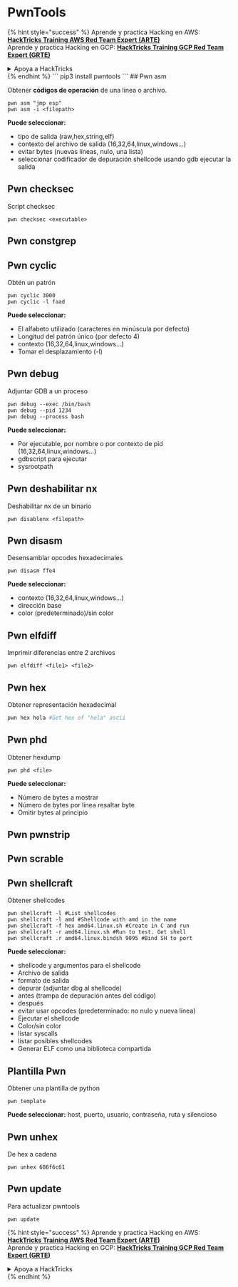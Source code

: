 # PwnTools

{% hint style="success" %}
Aprende y practica Hacking en AWS:<img src="/.gitbook/assets/arte.png" alt="" data-size="line">[**HackTricks Training AWS Red Team Expert (ARTE)**](https://training.hacktricks.xyz/courses/arte)<img src="/.gitbook/assets/arte.png" alt="" data-size="line">\
Aprende y practica Hacking en GCP: <img src="/.gitbook/assets/grte.png" alt="" data-size="line">[**HackTricks Training GCP Red Team Expert (GRTE)**<img src="/.gitbook/assets/grte.png" alt="" data-size="line">](https://training.hacktricks.xyz/courses/grte)

<details>

<summary>Apoya a HackTricks</summary>

* Revisa los [**planes de suscripción**](https://github.com/sponsors/carlospolop)!
* **Únete al** 💬 [**grupo de Discord**](https://discord.gg/hRep4RUj7f) o al [**grupo de telegram**](https://t.me/peass) o **síguenos** en **Twitter** 🐦 [**@hacktricks\_live**](https://twitter.com/hacktricks\_live)**.**
* **Comparte trucos de hacking enviando PRs a los** [**HackTricks**](https://github.com/carlospolop/hacktricks) y [**HackTricks Cloud**](https://github.com/carlospolop/hacktricks-cloud) repositorios de github.

</details>
{% endhint %}
```
pip3 install pwntools
```
## Pwn asm

Obtener **códigos de operación** de una línea o archivo.
```
pwn asm "jmp esp"
pwn asm -i <filepath>
```
**Puede seleccionar:**

* tipo de salida (raw,hex,string,elf)
* contexto del archivo de salida (16,32,64,linux,windows...)
* evitar bytes (nuevas líneas, nulo, una lista)
* seleccionar codificador de depuración shellcode usando gdb ejecutar la salida

## **Pwn checksec**

Script checksec
```
pwn checksec <executable>
```
## Pwn constgrep

## Pwn cyclic

Obtén un patrón
```
pwn cyclic 3000
pwn cyclic -l faad
```
**Puede seleccionar:**

* El alfabeto utilizado (caracteres en minúscula por defecto)
* Longitud del patrón único (por defecto 4)
* contexto (16,32,64,linux,windows...)
* Tomar el desplazamiento (-l)

## Pwn debug

Adjuntar GDB a un proceso
```
pwn debug --exec /bin/bash
pwn debug --pid 1234
pwn debug --process bash
```
**Puede seleccionar:**

* Por ejecutable, por nombre o por contexto de pid (16,32,64,linux,windows...)
* gdbscript para ejecutar
* sysrootpath

## Pwn deshabilitar nx

Deshabilitar nx de un binario
```
pwn disablenx <filepath>
```
## Pwn disasm

Desensamblar opcodes hexadecimales
```
pwn disasm ffe4
```
**Puede seleccionar:**

* contexto (16,32,64,linux,windows...)
* dirección base
* color (predeterminado)/sin color

## Pwn elfdiff

Imprimir diferencias entre 2 archivos
```
pwn elfdiff <file1> <file2>
```
## Pwn hex

Obtener representación hexadecimal
```bash
pwn hex hola #Get hex of "hola" ascii
```
## Pwn phd

Obtener hexdump
```
pwn phd <file>
```
**Puede seleccionar:**

* Número de bytes a mostrar
* Número de bytes por línea resaltar byte
* Omitir bytes al principio

## Pwn pwnstrip

## Pwn scrable

## Pwn shellcraft

Obtener shellcodes
```
pwn shellcraft -l #List shellcodes
pwn shellcraft -l amd #Shellcode with amd in the name
pwn shellcraft -f hex amd64.linux.sh #Create in C and run
pwn shellcraft -r amd64.linux.sh #Run to test. Get shell
pwn shellcraft .r amd64.linux.bindsh 9095 #Bind SH to port
```
**Puede seleccionar:**

* shellcode y argumentos para el shellcode
* Archivo de salida
* formato de salida
* depurar (adjuntar dbg al shellcode)
* antes (trampa de depuración antes del código)
* después
* evitar usar opcodes (predeterminado: no nulo y nueva línea)
* Ejecutar el shellcode
* Color/sin color
* listar syscalls
* listar posibles shellcodes
* Generar ELF como una biblioteca compartida

## Plantilla Pwn

Obtener una plantilla de python
```
pwn template
```
**Puede seleccionar:** host, puerto, usuario, contraseña, ruta y silencioso

## Pwn unhex

De hex a cadena
```
pwn unhex 686f6c61
```
## Pwn update

Para actualizar pwntools
```
pwn update
```
{% hint style="success" %}
Aprende y practica Hacking en AWS:<img src="/.gitbook/assets/arte.png" alt="" data-size="line">[**HackTricks Training AWS Red Team Expert (ARTE)**](https://training.hacktricks.xyz/courses/arte)<img src="/.gitbook/assets/arte.png" alt="" data-size="line">\
Aprende y practica Hacking en GCP: <img src="/.gitbook/assets/grte.png" alt="" data-size="line">[**HackTricks Training GCP Red Team Expert (GRTE)**<img src="/.gitbook/assets/grte.png" alt="" data-size="line">](https://training.hacktricks.xyz/courses/grte)

<details>

<summary>Apoya a HackTricks</summary>

* Revisa los [**planes de suscripción**](https://github.com/sponsors/carlospolop)!
* **Únete al** 💬 [**grupo de Discord**](https://discord.gg/hRep4RUj7f) o al [**grupo de telegram**](https://t.me/peass) o **síguenos** en **Twitter** 🐦 [**@hacktricks\_live**](https://twitter.com/hacktricks\_live)**.**
* **Comparte trucos de hacking enviando PRs a los** [**HackTricks**](https://github.com/carlospolop/hacktricks) y [**HackTricks Cloud**](https://github.com/carlospolop/hacktricks-cloud) repositorios de github.

</details>
{% endhint %}
